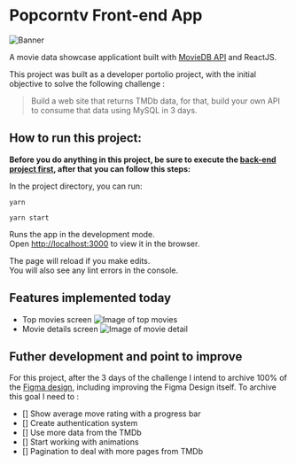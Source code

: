 # Popcorntv Front-end App

![Banner](https://i.imgur.com/J7j0t9G.png)

A movie data showcase applicationt built with [MovieDB API](https://themoviedb.org) and ReactJS.

This project was built as a developer portolio project, with the initial objective to solve the following challenge :

> Build a web site that returns TMDb data, for that, build your own API to consume that data using MySQL in 3 days.

## How to run this project:

**Before you do anything in this project, be sure to execute the [back-end project first](https://github.com/DaniloGMattos/popcorntv-backend), after that you can follow this steps:**

In the project directory, you can run:

```shell
yarn

yarn start
```

Runs the app in the development mode.\
Open [http://localhost:3000](http://localhost:3000) to view it in the browser.

The page will reload if you make edits.\
You will also see any lint errors in the console.

## Features implemented today

- Top movies screen
![Image of top movies](https://i.imgur.com/4ArTFhu.jpg)
- Movie details screen
![Image of movie detail](https://i.imgur.com/BPnOqM2.jpg)

## Futher development and point to improve

For this project, after the 3 days of the challenge I intend to archive 100% of the [Figma design](https://www.figma.com/file/6RhE6cOOnR5rd9dCEKlhZP/Untitled?node-id=14%3A188), including improving the Figma Design itself. To archive this goal I need to :

- [] Show average move rating with a progress bar
- [] Create authentication system
- [] Use more data from the TMDb
- [] Start working with animations
- [] Pagination to deal with more pages from TMDb
